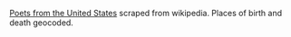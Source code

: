 [Poets from the United States](https://en.wikipedia.org/wiki/List_of_poets_from_the_United_States) scraped from wikipedia. Places of birth and death geocoded.

